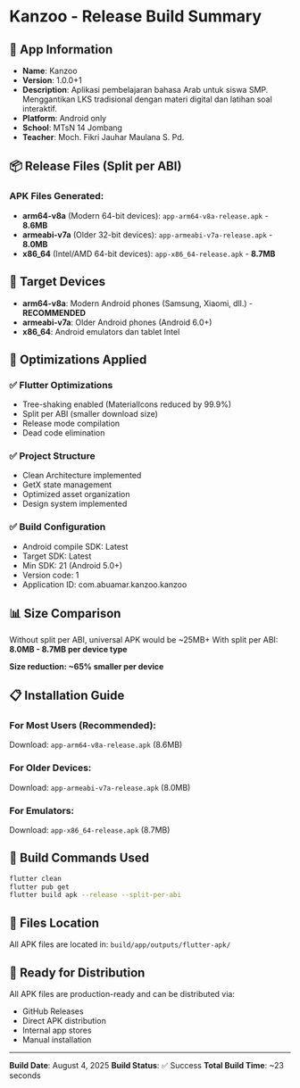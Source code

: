 # Kanzoo - Release Build Summary

## 📱 **App Information**

- **Name**: Kanzoo
- **Version**: 1.0.0+1
- **Description**: Aplikasi pembelajaran bahasa Arab untuk siswa SMP. Menggantikan LKS tradisional
  dengan materi digital dan latihan soal interaktif.
- **Platform**: Android only
- **School**: MTsN 14 Jombang
- **Teacher**: Moch. Fikri Jauhar Maulana S. Pd.

## 📦 **Release Files (Split per ABI)**

### APK Files Generated:

- **arm64-v8a** (Modern 64-bit devices): `app-arm64-v8a-release.apk` - **8.6MB**
- **armeabi-v7a** (Older 32-bit devices): `app-armeabi-v7a-release.apk` - **8.0MB**
- **x86_64** (Intel/AMD 64-bit devices): `app-x86_64-release.apk` - **8.7MB**

## 🎯 **Target Devices**

- **arm64-v8a**: Modern Android phones (Samsung, Xiaomi, dll.) - **RECOMMENDED**
- **armeabi-v7a**: Older Android phones (Android 6.0+)
- **x86_64**: Android emulators dan tablet Intel

## 🚀 **Optimizations Applied**

### ✅ **Flutter Optimizations**

- Tree-shaking enabled (MaterialIcons reduced by 99.9%)
- Split per ABI (smaller download size)
- Release mode compilation
- Dead code elimination

### ✅ **Project Structure**

- Clean Architecture implemented
- GetX state management
- Optimized asset organization
- Design system implemented

### ✅ **Build Configuration**

- Android compile SDK: Latest
- Target SDK: Latest
- Min SDK: 21 (Android 5.0+)
- Version code: 1
- Application ID: com.abuamar.kanzoo.kanzoo

## 📊 **Size Comparison**

Without split per ABI, universal APK would be ~25MB+ With split per ABI: **8.0MB - 8.7MB per device
type**

**Size reduction: ~65% smaller per device**

## 📋 **Installation Guide**

### For Most Users (Recommended):

Download: `app-arm64-v8a-release.apk` (8.6MB)

### For Older Devices:

Download: `app-armeabi-v7a-release.apk` (8.0MB)

### For Emulators:

Download: `app-x86_64-release.apk` (8.7MB)

## 🔧 **Build Commands Used**

```bash
flutter clean
flutter pub get
flutter build apk --release --split-per-abi
```

## 📁 **Files Location**

All APK files are located in: `build/app/outputs/flutter-apk/`

## 🎉 **Ready for Distribution**

All APK files are production-ready and can be distributed via:

- GitHub Releases
- Direct APK distribution
- Internal app stores
- Manual installation

---

**Build Date**: August 4, 2025 **Build Status**: ✅ Success **Total Build Time**: ~23 seconds
